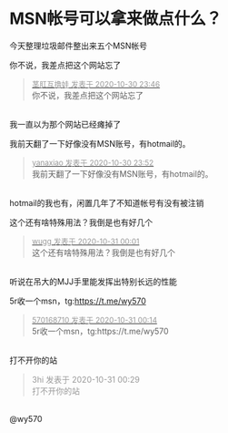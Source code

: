 # MSN帐号可以拿来做点什么？


今天整理垃圾邮件整出来五个MSN帐号

你不说，我差点把这个网站忘了

<div class="quote"><blockquote><font size="2"><a href="https://www.hostloc.com/forum.php?mod=redirect&amp;goto=findpost&amp;pid=9378878&amp;ptid=760436" target="_blank"><font color="#999999">茎肛互撸娃 发表于 2020-10-30 23:46</font></a></font><br />
你不说，我差点把这个网站忘了</blockquote></div><br />
我一直以为那个网站已经瘫掉了

我前天翻了一下好像没有MSN账号，有hotmail的。

<div class="quote"><blockquote><font size="2"><a href="https://www.hostloc.com/forum.php?mod=redirect&amp;goto=findpost&amp;pid=9378896&amp;ptid=760436" target="_blank"><font color="#999999">yanaxiao 发表于 2020-10-30 23:52</font></a></font><br />
我前天翻了一下好像没有MSN账号，有hotmail的。</blockquote></div><br />
hotmail的我也有，闲置几年了不知道帐号有没有被注销

这个还有啥特殊用法？我倒是也有好几个<img id="aimg_QwisX" onclick="zoom(this, this.src, 0, 0, 0)" class="zoom" src="https://cdn.jsdelivr.net/gh/hishis/forum-master/public/images/patch.gif" onmouseover="img_onmouseoverfunc(this)" onload="thumbImg(this)" border="0" alt="" />

<div class="quote"><blockquote><font size="2"><a href="https://www.hostloc.com/forum.php?mod=redirect&amp;goto=findpost&amp;pid=9378933&amp;ptid=760436" target="_blank"><font color="#999999">wugg 发表于 2020-10-31 00:01</font></a></font><br />
这个还有啥特殊用法？我倒是也有好几个</blockquote></div><br />
听说在吊大的MJJ手里能发挥出特别长远的性能

5r收一个msn，tg:<a href="https://t.me/wy570" target="_blank">https://t.me/wy570</a>

<div class="quote"><blockquote><font size="2"><a href="https://www.hostloc.com/forum.php?mod=redirect&amp;goto=findpost&amp;pid=9378976&amp;ptid=760436" target="_blank"><font color="#999999">570168710 发表于 2020-10-31 00:14</font></a></font><br />
5r收一个msn，tg:https://t.me/wy570</blockquote></div><br />
打不开你的站

<div class="quote"><blockquote><font color="#999999">3hi 发表于 2020-10-31 00:29</font><br />
<font color="#999999">打不开你的站</font></blockquote></div><br />
@wy570
